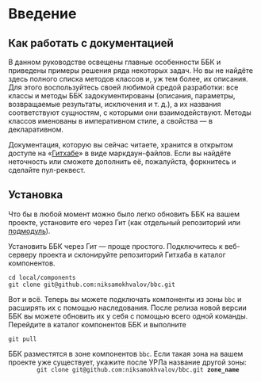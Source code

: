 # Введение

## Как работать с документацией

В данном руководстве освещены главные особенности ББК и приведены примеры решения ряда некоторых задач. Но вы не найдёте здесь полного списка методов классов и, уж тем более, их описания. Для этого воспользуйтесь своей любимой средой разработки: все классы и методы ББК задокументированы (описания, параметры, возвращаемые результаты, исключения и т. д.), а их названия соответствуют сущностям, с которыми они взаимодействуют. Методы классов именованы в императивном стиле, а свойства — в декларативном.

Документация, которую вы сейчас читаете, хранится в открытом доступе на «[Гитхабе](https://github.com/niksamokhvalov/bbc-docs)» в виде маркдаун-файлов. Если вы найдёте неточность или сможете дополнить её, пожалуйста, форкнитесь и сделайте пул-реквест.

## Установка

Что бы в любой момент можно было легко обновить ББК на вашем проекте, установите его через Гит (как отдельный репозиторий или [подмодуль](http://git-scm.com/book/ru/v1/%D0%98%D0%BD%D1%81%D1%82%D1%80%D1%83%D0%BC%D0%B5%D0%BD%D1%82%D1%8B-Git-%D0%9F%D0%BE%D0%B4%D0%BC%D0%BE%D0%B4%D1%83%D0%BB%D0%B8)). 

Установить ББК через Гит — проще простого. Подключитесь к веб-серверу проекта и склонируйте репозиторий Гитхаба в каталог компонентов.

```ssh
cd local/components
git clone git@github.com:niksamokhvalov/bbc.git
```
Вот и всё. Теперь вы можете подключать компоненты из зоны `bbc` и расширять их с помощью наследования. После релиза новой версии ББК вы можете обновить их у себя с помощью всего одной команды. Перейдите в каталог компонентов ББК и выполните

```
git pull
```

<aside class="notice">
    ББК разместятся в зоне компонентов <code>bbc</code>. Если такая зона на вашем проекте уже существует, укажите после УРЛа название другой зоны:
    <code>
        git clone git@github.com:niksamokhvalov/bbc.git <b>zone_name</b>
    </code>
</aside>